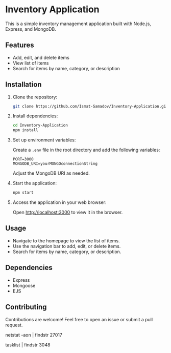 # Inventory Application

This is a simple inventory management application built with Node.js, Express, and MongoDB.

## Features

- Add, edit, and delete items
- View list of items
- Search for items by name, category, or description

## Installation

1. Clone the repository:

   ```bash
   git clone https://github.com/Ismat-Samadov/Inventory-Application.git
   ```

2. Install dependencies:

   ```bash
   cd Inventory-Application
   npm install
   ```

3. Set up environment variables:

   Create a `.env` file in the root directory and add the following variables:

   ```
   PORT=3000
   MONGODB_URI=yourMONGOconnectionString
   ```

   Adjust the MongoDB URI as needed.

4. Start the application:

   ```bash
   npm start
   ```

5. Access the application in your web browser:

   Open [http://localhost:3000](http://localhost:3000) to view it in the browser.

## Usage

- Navigate to the homepage to view the list of items.
- Use the navigation bar to add, edit, or delete items.
- Search for items by name, category, or description.

## Dependencies

- Express
- Mongoose
- EJS

## Contributing

Contributions are welcome! Feel free to open an issue or submit a pull request.


netstat -aon | findstr 27017

tasklist | findstr 3048


